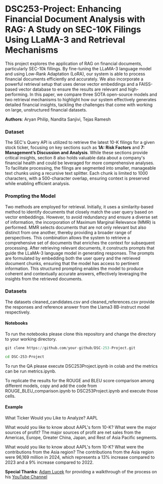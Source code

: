 # DSC253-Project: Enhancing Financial Document Analysis with RAG: A Study on SEC-10K Filings Using LLaMA-3 and Retrieval Mechanisms

This project explores the application of RAG on financial documents, particularly SEC-10k fillings. By fine-tuning the LLaMA-3 language model and using Low-Rank Adaptation (LoRA), our system is able to process financial documents efficiently and accurately. We also incorporate a powerful retrieval setup that uses dense vector embeddings and a FAISS-based vector database to ensure the results are relevant and high-performing. In this paper, we compare three SOTA open-source models and two retrieval mechanisms to highlight how our system effectively generates detailed financial insights, tackling the challenges that come with working on large, unstructured financial datasets.

**Authors**: Aryan Philip, Nandita Sanjivi, Tejas Ramesh


### Dataset
The SEC's Query API is utilized to retrieve the latest 10-K filings for a given stock ticker, focusing on key sections such as **1A: Risk Factors** and **7: Management’s Discussion and Analysis**. While these sections provide critical insights, section 8 also holds valuable data about a company's financial health and could be leveraged for more comprehensive analyses. To facilitate processing, the filings are segmented into smaller, manageable text chunks using a recursive text splitter. Each chunk is limited to 1000 characters, with a 500-character overlap, ensuring context is preserved while enabling efficient analysis.


### Prompting the Model
Two methods are employed for retrieval. Initially, it uses a similarity-based method to identify documents that closely match the user query based on vector embeddings. However, to avoid redundancy and ensure a diverse set of information, the incorporation of Maximum Marginal Relevance (MMR) is performed. MMR selects documents that are not only relevant but also distinct from one another, thereby providing a broader range of perspectives. This combination allows the system to retrieve a comprehensive set of documents that enriches the context for subsequent processing. After retrieving relevant documents, it constructs prompts that guide the LLaMA-3 language model in generating responses. The prompts are formulated by embedding both the user query and the retrieved document chunks, ensuring that the model has access to pertinent information. This structured prompting enables the model to produce coherent and contextually accurate answers, effectively leveraging the insights from the retrieved documents.

### Datasets

The datasets cleaned_candidates.csv and cleaned_references.csv provide the responses and reference answer from the Llama3 8B-instruct model respectively.

#### Notebooks

To run the notebooks please clone this repository and change the directory to your working directory.

```python
git clone https://github.com/your-github/DSC-253-Project.git
```
```bash
cd DSC-253-Project
```
To run the QA please execute DSC253Project.ipynb in colab and the metrics can be run metrics.ipynb. 

To replicate the results for the ROUGE and BLEU score comparison among different models, copy and add the code from ROUGE_BLEU_comparison.ipynb to DSC253Project.ipynb and execute those cells.


#### Example

What Ticker Would you Like to Analyze? AAPL

What would you like to know about AAPL's form 10-K? What were the major sources of profit? 
The major sources of profit are net sales from the Americas, Europe, Greater China, Japan, and Rest of Asia Pacific segments.

What would you like to know about AAPL's form 10-K? What were the contributions from the Asia region?
The contributions from the Asia region were 96,169 million in 2024, which represents a 13% increase compared to 2023 and a 9% increase compared to 2022.




**Special Thanks**: [Adam Lucek](https://www.youtube.com/@AdamLucek) for providing a walkthrough of the process on his [YouTube Channel](https://youtu.be/GfjUJ1TnI-o?feature=shared)
